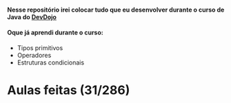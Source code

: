 #### Nesse repositório irei colocar tudo que eu desenvolver durante o curso de Java do <a href="https://www.youtube.com/playlist?list=PL62G310vn6nFIsOCC0H-C2infYgwm8SWW" target="__blank">DevDojo</a>

#### Oque já aprendi durante o curso: 

- Tipos primitivos
- Operadores
- Estruturas condicionais







# Aulas feitas (31/286) 